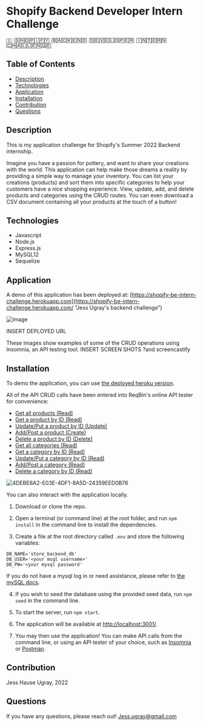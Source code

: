 # Shopify Backend Developer Intern Challenge

`👩‍💻 🅂🄷🄾🄿🄸🄵🅈 🄱🄰🄲🄺🄴🄽🄳 🄳🄴🅅🄴🄻🄾🄿🄴🅁 🄸🄽🅃🄴🅁🄽 🄲🄷🄰🄻🄻🄴🄽🄶🄴`


## Table of Contents

  * [Description](#description)
  * [Technologies](#technologies)
  * [Application](#application)
  * [Installation](#installation)
  * [Contribution](#contribution)
  * [Questions](#questions)

## Description

This is my application challenge for Shopify's Summer 2022 Backend internship.

Imagine you have a passion for pottery, and want to share your creations with the world. This application can help make those dreams a reality by providing a simple way to manage your inventory. You can list your creations (products) and sort them into specific categories to help your customers have a nice shopping experience. View, update, add, and delete products and categories using the CRUD routes. You can even download a CSV document containing all your products at the touch of a button!

## Technologies

* Javascript
* Node.js
* Express.js
* MySQL12
* Sequelize

## Application

A demo of this application has been deployed at: [https://shopify-be-intern-challenge.herokuapp.com](https://shopify-be-intern-challenge.herokuapp.com/ "Jess Ugray's backend challenge")

![image](https://user-images.githubusercontent.com/59127869/149660897-b97ec1ac-c247-4b14-b005-bd54638bf074.png)


INSERT DEPLOYED URL

These images show examples of some of the CRUD operations using Insomnia, an API testing tool.
INSERT SCREEN SHOTS ?and screencastify

## Installation

To demo the application, you can use [the deployed heroku version](https://shopify-be-intern-challenge.herokuapp.com/ "Jess Ugray's backend challenge").

All of the API CRUD calls have been entered into ReqBin's online API tester for convenience:
* [Get all products (Read)](https://reqbin.com/otvbpjk8)
* [Get a product by ID (Read)](https://reqbin.com/lhwlfiy8)
* [Update/Put a product by ID (Update)](https://reqbin.com/vdebo6dy)
* [Add/Post a product (Create)](https://reqbin.com/ojljkbjv)
* [Delete a product by ID (Delete)](https://reqbin.com/bwqedmta)
* [Get all categories (Read)](https://reqbin.com/qo9hpowq)
* [Get a category by ID (Read)](https://reqbin.com/khrcgzgn)
* [Update/Put a category by ID (Read)](https://reqbin.com/nxmmilu5)
* [Add/Post a category (Read)](https://reqbin.com/ncb9x4of)
* [Delete a category by ID (Read)](https://reqbin.com/zjnermvr)


![4DEBE6A2-E03E-4DF1-8A5D-24359EED0B76](https://user-images.githubusercontent.com/59127869/149660644-284c5343-ee3a-429a-b8e8-22b6892fc1e2.jpeg)

You can also interact with the application locally. 

1. Download or clone the repo. 

2. Open a terminal (or command line) at the root folder, and run `npm install` in the command line to install the dependencies. 

3. Create a file at the root directory called `.env` and store the following variables:
```
DB_NAME='store_backend_db'
DB_USER='<your msql username>'
DB_PW='<your mysql password'
```
If you do not have a mysql log in or need assistance, please refer to [the mySQL docs](https://dev.mysql.com/doc/refman/8.0/en/access-control.html).

4. If you wish to seed the database using the provided seed data, run  `npm seed` in the command line. 

5. To start the server, run `npm start`.

6. The application will be available at [http://localhost:3001/](http://localhost:3001/).

7. You may then use the application! You can make API calls from the command line, or using an API tester of your choice, such as [Insomnia](https://insomnia.rest/) or [Postman](https://www.postman.com/). 

## Contribution

Jess Hause Ugray, 2022

## Questions

If you have any questions, please reach out! Jess.ugray@gmail.com


